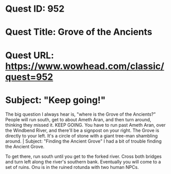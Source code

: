 # Quest ID: 952
# Quest Title: Grove of the Ancients
# Quest URL: https://www.wowhead.com/classic/quest=952
# Subject: "Keep going!"
The big question I always hear is, "where is the Grove of the Ancients?" People will run south, get to about Ameth Aran, and then turn around, thinking they missed it. KEEP GOING. You have to run past Ameth Aran, over the Windbend River, and there'll be a signpost on your right. The Grove is directly to your left. It's a circle of stone with a giant tree-man shambling around. | Subject: "Finding the Ancient Grove"
I had a bit of trouble finding the Ancient Grove.

To get there, run south until you get to the forked river. Cross both bridges and turn left along the river's southern bank. Eventually you will come to a set of ruins. Onu is in the ruined rotunda with two human NPCs.